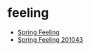 # feeling

 * [Spring Feeling](../../index/s/spring-feeling-201043.json)
 * [Spring Feeling 201043](../../index/s/spring-feeling-201043.json)
